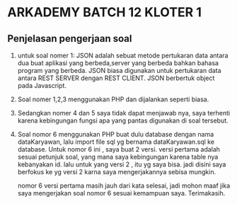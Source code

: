 # ARKADEMY BATCH 12 KLOTER 1

## Penjelasan pengerjaan soal

1. untuk soal nomer 1: JSON adalah sebuat metode pertukaran data antara dua buat aplikasi yang berbeda,server yang berbeda bahkan bahasa program yang berbeda. JSON biasa digunakan untuk pertukaran data antara REST SERVER dengan REST CLIENT. JSON berbertuk object pada Javascript.
2. Soal nomer 1,2,3 menggunakan PHP dan dijalankan seperti biasa.
3. Sedangkan nomer 4 dan 5 saya tidak dapat menjawab nya, saya terhenti karena kebingungan fungsi apa yang pantas digunakan di soal tersebut.
3. Soal nomor 6 menggunakan PHP
    buat dulu database dengan nama dataKaryawan, lalu import file sql yg bernama dataKaryawan.sql ke database.
    Untuk nomor 6 ini , saya buat 2 versi. versi pertama adalah sesuai petunjuk soal, yang mana saya kebingungan karena table nya kebanyakan id.
    lalu untuk yang versi 2 , itu yg saya bisa. jadi disini saya berfokus ke yg versi 2 karna saya mengerjakannya sebisa mungkin.
    
    nomor 6 versi pertama masih jauh dari kata selesai, jadi mohon maaf jika saya mengerjakan soal nomor 6 sesuai kemampuan saya. Terimakasih.
